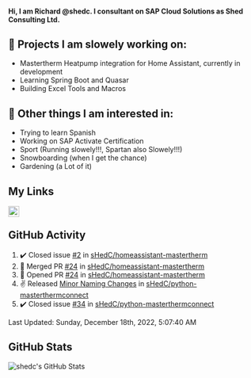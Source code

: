 #### Hi, I am Richard @shedc. I consultant on SAP Cloud Solutions as Shed Consulting Ltd.

## 👋 Projects I am slowely working on:
- Mastertherm Heatpump integration for Home Assistant, currently in development
- Learning Spring Boot and Quasar
- Building Excel Tools and Macros

## 👀 Other things I am interested in:
- Trying to learn Spanish
- Working on SAP Activate Certification
- Sport (Running slowely!!!, Spartan also Slowely!!!)
- Snowboarding (when I get the chance)
- Gardening (a Lot of it)

## My Links
[<img align="left" alt="shedc | LinkedIn" width="22px" src="https://cdn.jsdelivr.net/npm/simple-icons@v3/icons/linkedin.svg" />][linkedin]

<br/>

## GitHub Activity
<!--RECENT_ACTIVITY:start-->
1. ✔️ Closed issue [#2](https://github.com/sHedC/homeassistant-mastertherm/issues/2) in [sHedC/homeassistant-mastertherm](https://github.com/sHedC/homeassistant-mastertherm)
2. 🎉 Merged PR [#24](https://github.com/sHedC/homeassistant-mastertherm/pull/24) in [sHedC/homeassistant-mastertherm](https://github.com/sHedC/homeassistant-mastertherm)
3. 💪 Opened PR [#24](https://github.com/sHedC/homeassistant-mastertherm/pull/24) in [sHedC/homeassistant-mastertherm](https://github.com/sHedC/homeassistant-mastertherm)
4. ✌️ Released [Minor Naming Changes](https://github.com/sHedC/python-masterthermconnect/releases/tag/1.1.0-rc7) in [sHedC/python-masterthermconnect](https://github.com/sHedC/python-masterthermconnect)
5. ✔️ Closed issue [#34](https://github.com/sHedC/python-masterthermconnect/issues/34) in [sHedC/python-masterthermconnect](https://github.com/sHedC/python-masterthermconnect)
<!--RECENT_ACTIVITY:end-->
<!--RECENT_ACTIVITY:last_update-->
Last Updated: Sunday, December 18th, 2022, 5:07:40 AM
<!--RECENT_ACTIVITY:last_update_end-->

## GitHub Stats
<img align="left" alt="shedc's GitHub Stats" src="https://github-readme-stats.vercel.app/api?username=shedc&show_icons=true&hide_title=true" />

[linkedin]: https://www.linkedin.com/in/richard-holmes-3314251/
